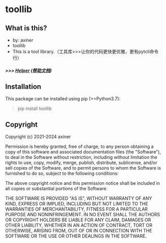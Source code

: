 # toollib

## What is this?
* by: axiner
* toollib
* This is a tool library.（工具库>>>让你的代码更快更优雅，更有pytcli命令行）

##### *>>> [Helper](http://htmlpreview.github.io/?https://github.com/atpuxiner/toollib/blob/main/docs/helper.html) ([帮助文档](https://blog.csdn.net/atpuxiner/article/details/122114364))*


## Installation
This package can be installed using pip (>=Python3.7):
> pip install toollib


## Copyright
Copyright (c) 2021-2024 axiner

Permission is hereby granted, free of charge, to any person obtaining a copy
of this software and associated documentation files (the "Software"), to deal
in the Software without restriction, including without limitation the rights
to use, copy, modify, merge, publish, distribute, sublicense, and/or sell
copies of the Software, and to permit persons to whom the Software is
furnished to do so, subject to the following conditions:

The above copyright notice and this permission notice shall be included in all
copies or substantial portions of the Software.

THE SOFTWARE IS PROVIDED "AS IS", WITHOUT WARRANTY OF ANY KIND, EXPRESS OR
IMPLIED, INCLUDING BUT NOT LIMITED TO THE WARRANTIES OF MERCHANTABILITY,
FITNESS FOR A PARTICULAR PURPOSE AND NONINFRINGEMENT. IN NO EVENT SHALL THE
AUTHORS OR COPYRIGHT HOLDERS BE LIABLE FOR ANY CLAIM, DAMAGES OR OTHER
LIABILITY, WHETHER IN AN ACTION OF CONTRACT, TORT OR OTHERWISE, ARISING FROM,
OUT OF OR IN CONNECTION WITH THE SOFTWARE OR THE USE OR OTHER DEALINGS IN THE
SOFTWARE.
